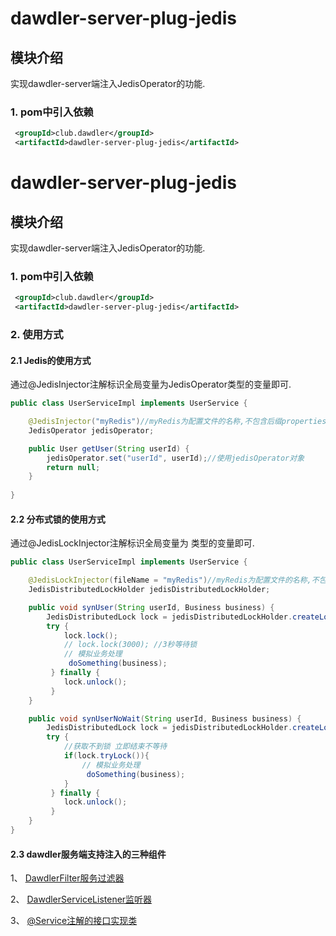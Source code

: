 # dawdler-server-plug-jedis

## 模块介绍

实现dawdler-server端注入JedisOperator的功能.

### 1. pom中引入依赖

```xml
 <groupId>club.dawdler</groupId>
 <artifactId>dawdler-server-plug-jedis</artifactId>
```
# dawdler-server-plug-jedis

## 模块介绍

实现dawdler-server端注入JedisOperator的功能.

### 1. pom中引入依赖

```xml
 <groupId>club.dawdler</groupId>
 <artifactId>dawdler-server-plug-jedis</artifactId>
```

### 2. 使用方式

#### 2.1 Jedis的使用方式

通过@JedisInjector注解标识全局变量为JedisOperator类型的变量即可.

```java
public class UserServiceImpl implements UserService {

	@JedisInjector("myRedis")//myRedis为配置文件的名称,不包含后缀properties
	JedisOperator jedisOperator;

	public User getUser(String userId) {
		jedisOperator.set("userId", userId);//使用jedisOperator对象
		return null;
	}
 
}
```
#### 2.2 分布式锁的使用方式

通过@JedisLockInjector注解标识全局变量为 类型的变量即可.

```java
public class UserServiceImpl implements UserService {

	@JedisLockInjector(fileName = "myRedis")//myRedis为配置文件的名称,不包含后缀properties
	JedisDistributedLockHolder jedisDistributedLockHolder;

	public void synUser(String userId, Business business) {
		JedisDistributedLock lock = jedisDistributedLockHolder.createLock("lockKey:"+userId);
		try {
			lock.lock();
			// lock.lock(3000); //3秒等待锁
			// 模拟业务处理
			 doSomething(business);
		 } finally {
			lock.unlock();
		 }
	}

	public void synUserNoWait(String userId, Business business) {
		JedisDistributedLock lock = jedisDistributedLockHolder.createLock("lockKey:"+userId);
		try {
			//获取不到锁 立即结束不等待
			if(lock.tryLock()){
				// 模拟业务处理
				 doSomething(business);
			}
		 } finally {
			lock.unlock();
		 }
	}
}
```
#### 2.3 dawdler服务端支持注入的三种组件

1、 [DawdlerFilter服务过滤器](../../../dawdler-server/README.md#4-dawdler服务过滤器)

2、 [DawdlerServiceListener监听器](../../../dawdler-server/README.md#3-dawdler服务器启动销毁监听器)

3、 [@Service注解的接口实现类](../../../dawdler-service-plug/dawdler-service-core/README.md#2-service说明)